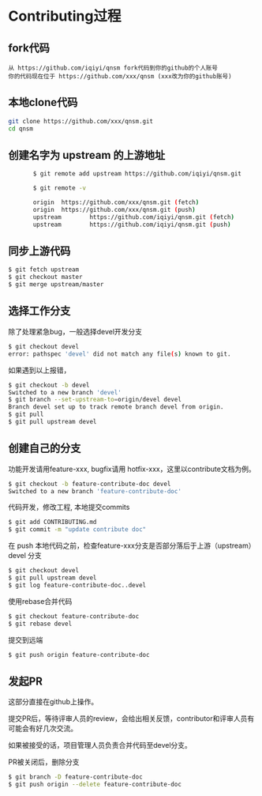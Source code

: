 # Contributing过程
## fork代码 

    从 https://github.com/iqiyi/qnsm fork代码到你的github的个人账号
    你的代码现在位于 https://github.com/xxx/qnsm (xxx改为你的github账号)

## 本地clone代码
```bash
git clone https://github.com/xxx/qnsm.git
cd qnsm
```

## 创建名字为 upstream 的上游地址
```bash
       $ git remote add upstream https://github.com/iqiyi/qnsm.git

       $ git remote -v

       origin  https://github.com/xxx/qnsm.git (fetch)
       origin  https://github.com/xxx/qnsm.git (push)
       upstream        https://github.com/iqiyi/qnsm.git (fetch)
       upstream        https://github.com/iqiyi/qnsm.git (push)
```

## 同步上游代码 
```bash
$ git fetch upstream
$ git checkout master
$ git merge upstream/master
```

## 选择工作分支

除了处理紧急bug，一般选择devel开发分支
```bash
$ git checkout devel
error: pathspec 'devel' did not match any file(s) known to git.
```

如果遇到以上报错，
```bash
$ git checkout -b devel
Switched to a new branch 'devel'
$ git branch --set-upstream-to=origin/devel devel
Branch devel set up to track remote branch devel from origin.
$ git pull 
$ git pull upstream devel
```

## 创建自己的分支

功能开发请用feature-xxx, bugfix请用 hotfix-xxx，这里以contribute文档为例。
```bash
$ git checkout -b feature-contribute-doc devel
Switched to a new branch 'feature-contribute-doc'
```

代码开发，修改工程, 本地提交commits
```bash
$ git add CONTRIBUTING.md
$ git commit -m "update contribute doc"
```

在 push 本地代码之前，检查feature-xxx分支是否部分落后于上游（upstream） devel 分支
```bash
$ git checkout devel
$ git pull upstream devel 
$ git log feature-contribute-doc..devel
```

使用rebase合并代码
```bash
$ git checkout feature-contribute-doc
$ git rebase devel
```

提交到远端
```bash
$ git push origin feature-contribute-doc
```

## 发起PR

这部分直接在github上操作。

提交PR后，等待评审人员的review，会给出相关反馈，contributor和评审人员有可能会有好几次交流。

如果被接受的话，项目管理人员负责合并代码至devel分支。


PR被关闭后，删除分支
```bash
$ git branch -D feature-contribute-doc
$ git push origin --delete feature-contribute-doc
```